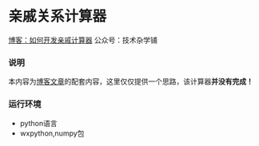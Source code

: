 # 亲戚关系计算器
[博客：如何开发亲戚计算器](http://www.mwhitelab.com/archives/344)
公众号：技术杂学铺

### 说明
本内容为[博客文章](http://www.mwhitelab.com/archives/344)的配套内容，这里仅仅提供一个思路，该计算器**并没有完成！**

### 运行环境
- python语言
- wxpython,numpy包